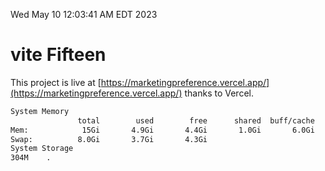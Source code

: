 Wed May 10 12:03:41 AM EDT 2023

# vite Fifteen


This project is live at [https://marketingpreference.vercel.app/](https://marketingpreference.vercel.app/) thanks to Vercel.

```bash
System Memory
               total        used        free      shared  buff/cache   available
Mem:            15Gi       4.9Gi       4.4Gi       1.0Gi       6.0Gi       9.1Gi
Swap:          8.0Gi       3.7Gi       4.3Gi
System Storage
304M	.
```
```bash
